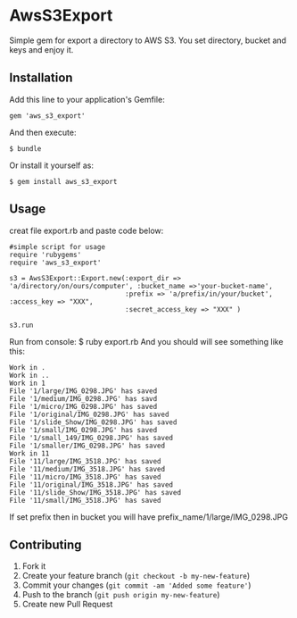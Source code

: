 # AwsS3Export
Simple gem for export a directory to AWS S3. You set directory, bucket and keys and enjoy it.

## Installation

Add this line to your application's Gemfile:

    gem 'aws_s3_export'

And then execute:

    $ bundle

Or install it yourself as:

    $ gem install aws_s3_export

## Usage

creat file export.rb and paste code below:

    #simple script for usage
    require 'rubygems'
    require 'aws_s3_export'

    s3 = AwsS3Export::Export.new(:export_dir => 'a/directory/on/ours/computer', :bucket_name =>'your-bucket-name',
                                 :prefix => 'a/prefix/in/your/bucket', :access_key => "XXX",
                                 :secret_access_key => "XXX" )

    s3.run

Run from console: $ ruby export.rb
And you should will see something like this:

    Work in .
    Work in ..
    Work in 1
    File '1/large/IMG_0298.JPG' has saved
    File '1/medium/IMG_0298.JPG' has savd
    File '1/micro/IMG_0298.JPG' has saved
    File '1/original/IMG_0298.JPG' has saved
    File '1/slide_Show/IMG_0298.JPG' has saved
    File '1/small/IMG_0298.JPG' has saved
    File '1/small_149/IMG_0298.JPG' has saved
    File '1/smaller/IMG_0298.JPG' has saved
    Work in 11
    File '11/large/IMG_3518.JPG' has saved
    File '11/medium/IMG_3518.JPG' has saved
    File '11/micro/IMG_3518.JPG' has saved
    File '11/original/IMG_3518.JPG' has saved
    File '11/slide_Show/IMG_3518.JPG' has saved
    File '11/small/IMG_3518.JPG' has saved

If set prefix then in bucket you will have
  prefix_name/1/large/IMG_0298.JPG


## Contributing

1. Fork it
2. Create your feature branch (`git checkout -b my-new-feature`)
3. Commit your changes (`git commit -am 'Added some feature'`)
4. Push to the branch (`git push origin my-new-feature`)
5. Create new Pull Request

